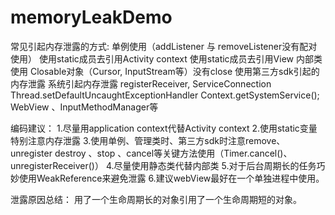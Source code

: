 # memoryLeakDemo
常见引起内存泄露的方式:
单例使用（addListener 与 removeListener没有配对使用）
使用static成员去引用Activity context
使用static成员去引用View
内部类使用
Closable对象（Cursor, InputStream等）没有close
使用第三方sdk引起的内存泄露
系统引起内存泄露
 registerReceiver, ServiceConnection
 Thread.setDefaultUncaughtExceptionHandler
 Context.getSystemService();
 WebView 、InputMethodManager等


编码建议：
1.尽量用application context代替Activity context
2.使用static变量特别注意内存泄露
3.使用单例、管理类时、第三方sdk时注意remove、unregister  destroy  、stop 、cancel等关键方法使用（Timer.cancel()、unregisterReceiver()）
4.尽量使用静态类代替内部类
5.对于后台周期长的任务巧妙使用WeakReference来避免泄露
6.建议webView最好在一个单独进程中使用。

泄露原因总结：
用了一个生命周期长的对象引用了一个生命周期短的对象。
